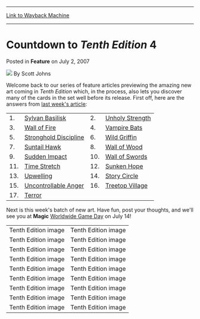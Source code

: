 
---
[Link to Wayback Machine](https://web.archive.org/web/20211018120640/https://magic.wizards.com/en/articles/archive/countdown-tenth-edition-4-2007-07-02)

[_metadata_:author]:- "Scott Johns"
[_metadata_:description]:- "Welcome back to our series of feature articles previewing the amazing new art coming in Tenth Edition which, in the process, also lets you discover many of the cards in the set well before its release. First off, here are the answers from last week's article:   1. Sylvan Basilisk 2. Unholy Strength 3. Wall of Fire 4. Vampire Bats 5. Stronghold Discipline 6. Wild Griffin 7."
[_metadata_:generator]:- "Drupal 7 (http://drupal.org)"
[_metadata_:node]:- "633646"
[_metadata_:publish_date]:- "2007-07-02"
[_metadata_:source]:- "div-main-content"
[_metadata_:title]:- "Countdown to Tenth Edition 4"
[_metadata_:wayback_capture_timestamp]:- "2021-10-18 12:06:40"
[_metadata_:wayback_raw_url]:- "https://web.archive.org/web/20211018120640id_/https://magic.wizards.com/en/articles/archive/countdown-tenth-edition-4-2007-07-02"
[_metadata_:wayback_url]:- "https://magic.wizards.com/en/articles/archive/countdown-tenth-edition-4-2007-07-02"
---


Countdown to *Tenth Edition* 4
==============================



 Posted in **Feature**
 on July 2, 2007 






![](https://media.magic.wizards.com/styles/auth_small/public/images/person/authorpic_scottjohns.jpg)
By Scott Johns












Welcome back to our series of feature articles previewing the amazing new art coming in *Tenth Edition* which, in the process, also lets you discover many of the cards in the set well before its release. First off, here are the answers from [last week's article](/en/articles/archive/countdown-tenth-edition-3-2007-06-25):




|  |  |  |  |
| --- | --- | --- | --- |
| 1. | [Sylvan Basilisk](https://gatherer.wizards.com/Pages/Card/Details.aspx?name=Sylvan+Basilisk) | 2. | [Unholy Strength](https://gatherer.wizards.com/Pages/Card/Details.aspx?name=Unholy+Strength) |
| 3. | [Wall of Fire](https://gatherer.wizards.com/Pages/Card/Details.aspx?name=Wall+of+Fire) | 4. | [Vampire Bats](https://gatherer.wizards.com/Pages/Card/Details.aspx?name=Vampire+Bats) |
| 5. | [Stronghold Discipline](https://gatherer.wizards.com/Pages/Card/Details.aspx?name=Stronghold+Discipline) | 6. | [Wild Griffin](https://gatherer.wizards.com/Pages/Card/Details.aspx?name=Wild+Griffin) |
| 7. | [Suntail Hawk](https://gatherer.wizards.com/Pages/Card/Details.aspx?name=Suntail+Hawk) | 8. | [Wall of Wood](https://gatherer.wizards.com/Pages/Card/Details.aspx?name=Wall+of+Wood) |
| 9. | [Sudden Impact](https://gatherer.wizards.com/Pages/Card/Details.aspx?name=Sudden+Impact) | 10. | [Wall of Swords](https://gatherer.wizards.com/Pages/Card/Details.aspx?name=Wall+of+Swords) |
| 11. | [Time Stretch](https://gatherer.wizards.com/Pages/Card/Details.aspx?name=Time+Stretch) | 12. | [Sunken Hope](https://gatherer.wizards.com/Pages/Card/Details.aspx?name=Sunken+Hope) |
| 13. | [Upwelling](https://gatherer.wizards.com/Pages/Card/Details.aspx?name=Upwelling) | 14. | [Story Circle](https://gatherer.wizards.com/Pages/Card/Details.aspx?name=Story+Circle) |
| 15. | [Uncontrollable Anger](https://gatherer.wizards.com/Pages/Card/Details.aspx?name=Uncontrollable+Anger) | 16. | [Treetop Village](https://gatherer.wizards.com/Pages/Card/Details.aspx?name=Treetop+Village) |
| 17. | [Terror](https://gatherer.wizards.com/Pages/Card/Details.aspx?name=Terror) |

Next is this week's batch of new art. Have fun, post your thoughts, and we'll see you at **Magic** [Worldwide Game Day](http://archive.wizards.com/Magic/Magazine/Article.aspx?x=mtgcom/events/07gameday&dcmp=ILC-MTGFEAT) on July 14!




|  |  |
| --- | --- |
| Tenth Edition image | Tenth Edition image |
| Tenth Edition image | Tenth Edition image |
| Tenth Edition image | Tenth Edition image |
| Tenth Edition image | Tenth Edition image |
| Tenth Edition image | Tenth Edition image |
| Tenth Edition image | Tenth Edition image |
| Tenth Edition image | Tenth Edition image |
| Tenth Edition image | Tenth Edition image |
| Tenth Edition image | Tenth Edition image |








